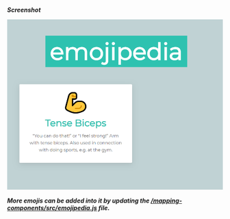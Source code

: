 <i><strong>Screenshot</strong></i>

![Home Page](1.PNG)

<i><strong>More emojis can be added into it <!--merely--> by updating the <a href="mapping-components/src/emojipedia.js">/mapping-components/src/emojipedia.js</a> file.</strong></i>
